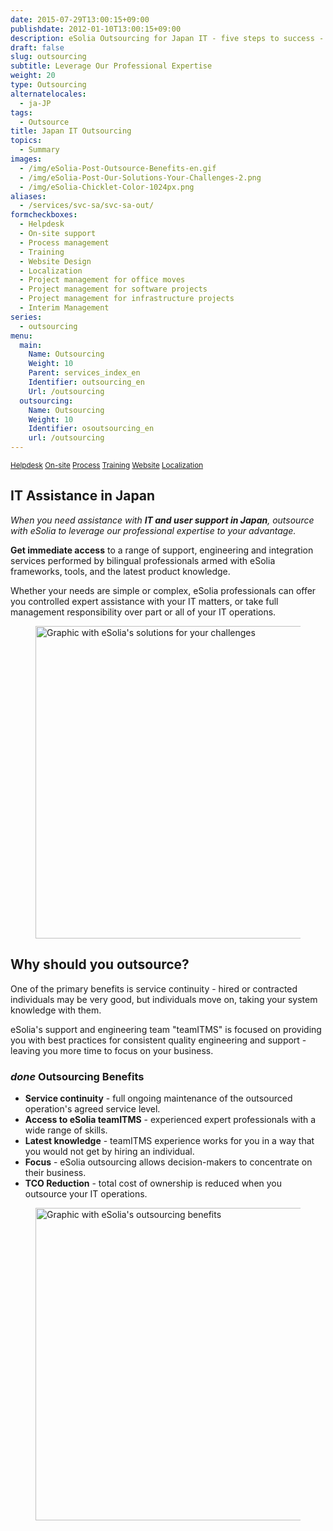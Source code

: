 ```yaml
---
date: 2015-07-29T13:00:15+09:00
publishdate: 2012-01-10T13:00:15+09:00
description: eSolia Outsourcing for Japan IT - five steps to success - Agree, Discover, Plan, Implement and Maintain - to be completed for a successful engagement.
draft: false
slug: outsourcing
subtitle: Leverage Our Professional Expertise
weight: 20
type: Outsourcing
alternatelocales:
  - ja-JP
tags:
  - Outsource
title: Japan IT Outsourcing
topics:
  - Summary
images:
  - /img/eSolia-Post-Outsource-Benefits-en.gif
  - /img/eSolia-Post-Our-Solutions-Your-Challenges-2.png
  - /img/eSolia-Chicklet-Color-1024px.png
aliases:
  - /services/svc-sa/svc-sa-out/
formcheckboxes:
  - Helpdesk
  - On-site support
  - Process management
  - Training
  - Website Design
  - Localization
  - Project management for office moves
  - Project management for software projects
  - Project management for infrastructure projects
  - Interim Management
series:
  - outsourcing
menu:
  main:
    Name: Outsourcing
    Weight: 10
    Parent: services_index_en
    Identifier: outsourcing_en
    Url: /outsourcing
  outsourcing:
    Name: Outsourcing
    Weight: 10
    Identifier: osoutsourcing_en
    url: /outsourcing
---
```


<small>
<a class="grey lighten-3 green-text waves-effect waves-light btn" href="/helpdesk">Helpdesk</a>
<a class="grey lighten-3 green-text waves-effect waves-light btn" href="/on-site">On-site</a>
<a class="grey lighten-3 green-text waves-effect waves-light btn" href="/process">Process</a>
<a class="grey lighten-3 green-text waves-effect waves-light btn" href="/training">Training</a>
<a class="grey lighten-3 green-text waves-effect waves-light btn" href="/website-design">Website</a>
<a class="grey lighten-3 green-text waves-effect waves-light btn" href="/localization">Localization</a>
</small>

## IT Assistance in Japan

_When you need assistance with **IT and user support in Japan**, outsource with eSolia to leverage our professional expertise to your advantage._

**Get immediate access** to a range of support, engineering and integration services performed by bilingual professionals armed with eSolia frameworks, tools, and the latest product knowledge.

Whether your needs are simple or complex, eSolia professionals can offer you controlled expert assistance with your IT matters, or take full management responsibility over part or all of your IT operations.

<figure class="image-container">
<img class="materialboxed responsive-img" width="500" data-caption="eSolia's solutions for your challenges" alt="Graphic with eSolia's solutions for your challenges" src="/img/eSolia-Post-Our-Solutions-Your-Challenges-2.png" >
</figure>

## Why should you outsource?

One of the primary benefits is service continuity - hired or contracted individuals may be very good, but individuals move on, taking your system knowledge with them.

eSolia's support and engineering team "teamITMS" is focused on providing you with best practices for consistent quality engineering and support - leaving you more time to focus on your business.

### <i class="material-icons small">done</i> Outsourcing Benefits

* **Service continuity** - full ongoing maintenance of the outsourced operation's agreed service level.
* **Access to eSolia teamITMS** - experienced expert professionals with a wide range of skills.
* **Latest knowledge** - teamITMS experience works for you in a way that you would not get by hiring an individual.
* **Focus** - eSolia outsourcing allows decision-makers to concentrate on their business.
* **TCO Reduction** - total cost of ownership is reduced when you outsource your IT operations.

<figure class="image-container">
<img class="materialboxed responsive-img" width="500" data-caption="Benefits for eSolia Outsourcing" alt="Graphic with eSolia's outsourcing benefits" src="/img/eSolia-Post-Outsource-Benefits-en.gif" >
</figure>
